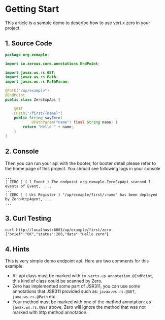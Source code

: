 # Getting Start

This article is a sample demo to describe how to use vert.x zero in your project.

## 1. Source Code

```java
package org.exmaple;

import io.zerows.core.annotations.EndPoint;

import javax.ws.rs.GET;
import javax.ws.rs.Path;
import javax.ws.rs.PathParam;

@Path("/up/example")
@EndPoint
public class ZeroExpApi {

    @GET
    @Path("/first/{name}")
    public String sayZero(
            @PathParam("name") final String name) {
        return "Hello " + name;
    }
}
```

## 2. Console

Then you can run your api with the booter, for booter detail please refer to the home page of this project. You should
see following logs in your console

```
...
[ ZERO ] ( 1 Event ) The endpoint org.exmaple.ZeroExpApi scanned 1 events of Event,  ...
...
[ ZERO ] ( Uri Register ) "/up/exmaple/first/:name" has been deployed by ZeroHttpAgent, ...
...
```

## 3. Curl Testing

```
curl http://localhost:6083/up/example/first/zero
{"brief":"OK","status":200,"data":"Hello zero"}
```

## 4. Hints

This is very simple demo endpoint api. Here are two comments for this example:

* All api class must be marked with `io.vertx.up.annotation.@EndPoint`, this kind of class could be scanned by Zero.
* Zero has implemented some part of JSR311, you can use some annotations that JSR311 provided such
  as: `javax.ws.rs.@GET`, `java.ws.rs.@Path` etc.
* Your method must be marked with one of the method annotation: as `javax.ws.rs.@GET` above, Zero will ignore the method
  that was not marked with http method annotation.


